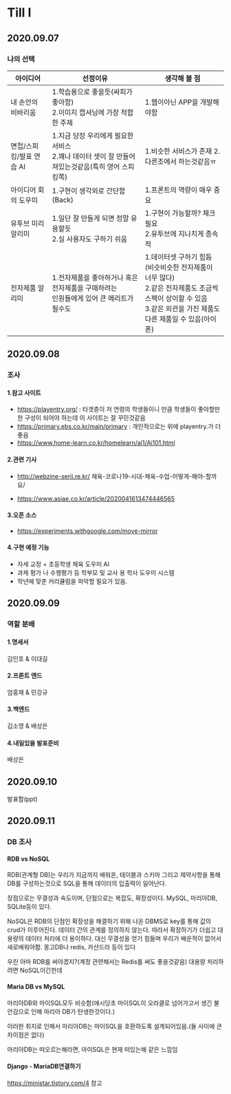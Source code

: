 # Till I 

## 2020.09.07

### 나의 선택

| 아이디어                 | 선정이유                                                     | 생각해 볼 점                                                 |
| ------------------------ | ------------------------------------------------------------ | ------------------------------------------------------------ |
| 내 손안의 비바리움       | 1.학습용으로 좋을듯(싸피가 좋아함)<br />2.이미지 캡셔닝에 가장 적합한 주제 | 1.웹이아닌 APP을 개발해야함                                  |
| 면접/스피킹/발표 연습 AI | 1.지금 당장 우리에게 필요한 서비스 <br />2.꽤나 데이터 셋이 잘 만들어져있는것같음(특히 영어 스피킹쪽) | 1.비슷한 서비스가 존재 2.다른조에서 하는것같음ㅠ             |
| 아이디어 회의 도우미     | 1.구현이 생각외로 간단함(Back)                               | 1.프론트의 역량이 매우 중요                                  |
| 유투브 미리 알리미       | 1.일단 잘 만들게 되면 정말 유용할듯<br /> 2.실 사용자도 구하기 쉬움 | 1.구현이 가능할까? 체크필요<br />2.유투브에 지나치게 종속적  |
| 전자제품 알리미          | 1.전자제품을 좋아하거나 혹은 전자제품을 구매하려는 <br />인원들에게 있어 큰 메리트가 될수도 | 1.데이터셋 구하기 힘듬(비슷비슷한 전자제품이 너무 많다) <br />2.같은 전자제품도 조금씩 스펙이 상이할 수 있음 <br />3.같은 외관을 가진 제품도 다른 제품일 수 있음(아이폰) |

## 2020.09.08

### 조사

#### 1.참고 사이트

- https://playentry.org/ : 타겟층이 저 연령의 학생들이니 만큼 학생들이 좋아할만한 구성이 되어야 하는데 이 사이트는 잘 꾸민것같음
- https://primary.ebs.co.kr/main/primary : 개인적으로는 위에 playentry.가 더 좋음
- https://www.home-learn.co.kr/homelearn/ai1/Ai101.html

#### 2.관련 기사

- http://webzine-serii.re.kr/  체육-코로나19-시대-체육-수업-어떻게-해야-할까요/

- https://www.asiae.co.kr/article/2020041613474446565

#### 3.오픈 소스

- https://experiments.withgoogle.com/move-mirror

#### 4.구현 예정 기능

- 자세 교정 + 초등학생 체육 도우미 AI
- 과제 평가 나 수행평가 등 학부모 및 교사 용 학사 도우미 시스템
- 학년에 맞춘 커리큘럼을 파악할 필요가 있음.

## 2020.09.09

### 역할 분배

#### 1.명세서

김인호 & 이대길

#### 2.프론트 엔드

엄홍재 & 민강규

#### 3.백엔드

김소영 & 배상은

#### 4.내일있을 발표준비

배상은

## 2020.09.10

발표함(ppt)

## 2020.09.11

### DB 조사

#### RDB vs NoSQL

RDB(관계형 DB)는 우리가 지금까지 배워온, 테이블과 스키마 그리고 제약사항을 통해 DB를 구성하는것으로 SQL을 통해 데이터의 입출력이 일어난다.

장점으로는 무결성과 속도이며, 단점으로는 복잡도, 확장성이다. MySQL, 마리아DB, SQLite등이 있다.

NoSQL은 RDB의 단점인 확장성을 해결하기 위해 나온 DBMS로 key를 통해 값의 crud가 이루어진다. 데이터 간의 관계를 정의하지 않는다. 따라서 확장하기가 더쉽고 대용량의 데이터 처리에 더 용이하다. 대신 무결성을 얻기 힘들며 우리가 배운적이 없어서 새로배워야함. 몽고DB나 redis, 카산드라 등이 있다

우린 아마 RDB를 써야겠지?(계정 관련해서는 Redis를 써도 좋을것같음) 대용량 처리하려면 NoSQL이긴한데

#### Maria DB vs MySQL

마리아DB와 마이SQL모두 비슷함(애시당초 마이SQL이 오라클로 넘어가고서 생긴 불안감으로 인해 마리아 DB가 탄생한것이다.)

이러한 취지로 인해서 마리아DB는 마이SQL을 호환하도록 설계되어있음.(둘 사이에 큰 차이점은 없다)

마리아DB는 떠오르는해라면, 마이SQL은 현재 떠있는해 같은 느낌임

#### Django - MariaDB연결하기

https://ministar.tistory.com/4 참고

